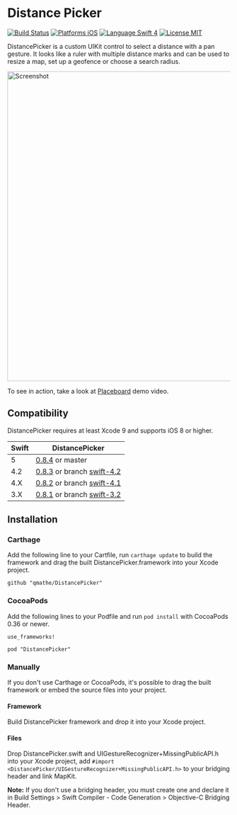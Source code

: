 Distance Picker
===============

[![Build Status](https://travis-ci.org/qmathe/DistancePicker.svg?branch=master)](https://travis-ci.org/qmathe/DistancePicker)
[![Platforms iOS](https://img.shields.io/badge/Platforms-iOS-lightgray.svg?style=flat)](http://www.apple.com)
[![Language Swift 4](https://img.shields.io/badge/Language-Swift%204.2-orange.svg?style=flat)](https://swift.org)
[![License MIT](https://img.shields.io/badge/license-MIT-blue.svg?style=flat)](https://github.com/qmathe/DistancePicker/LICENSE)

DistancePicker is a custom UIKit control to select a distance with a pan gesture. It looks like a ruler with multiple distance marks and can be used to resize a map, set up a geofence or choose a search radius.

<img src="http://www.placeboardapp.com/images/Add%20Place%20with%20Search%20Radius%20-%20iPhone%205.jpg" height="700" alt="Screenshot" />

To see in action, take a look at [Placeboard](http://www.placeboardapp.com) demo video.

Compatibility
-------------

DistancePicker requires at least Xcode 9 and supports iOS 8 or higher.

| Swift   | DistancePicker                                                                                                                                                                                                                     |
| ------- |  -------------------------------------------------------------------------------------------------------------------------------------------------------------------------|
| 5         | [0.8.4](https://github.com/qmathe/DistancePicker/releases/tag/0.8.4) or master                                                                                                               |
| 4.2      | [0.8.3](https://github.com/qmathe/DistancePicker/releases/tag/0.8.3) or branch [swift-4.2](https://github.com/qmathe/DistancePicker/tree/swift-4.2) |
| 4.X      | [0.8.2](https://github.com/qmathe/DistancePicker/releases/tag/0.8.2) or branch [swift-4.1](https://github.com/qmathe/DistancePicker/tree/swift-4.1) |
| 3.X      | [0.8.1](https://github.com/qmathe/DistancePicker/releases/tag/0.8.1) or branch [swift-3.2](https://github.com/qmathe/DistancePicker/tree/swift-3.2) |


Installation
------------

### Carthage

Add the following line to your Cartfile, run  `carthage update` to build the framework and drag the built DistancePicker.framework into your Xcode project.

    github "qmathe/DistancePicker"
	
### CocoaPods

Add the following lines to your Podfile and run `pod install` with CocoaPods 0.36 or newer.

	use_frameworks!
	
	pod "DistancePicker"

### Manually

If you don't use Carthage or CocoaPods, it's possible to drag the built framework or embed the source files into your project.

#### Framework

Build DistancePicker framework and drop it into your Xcode project.

#### Files

Drop DistancePicker.swift and UIGestureRecognizer+MissingPublicAPI.h into your Xcode project, add `#import <DistancePicker/UIGestureRecognizer+MissingPublicAPI.h>` to your bridging header and link MapKit.

**Note:** If you don't use a bridging header, you must create one and declare it in Build Settings > Swift Compiler - Code Generation > Objective-C Bridging Header.
